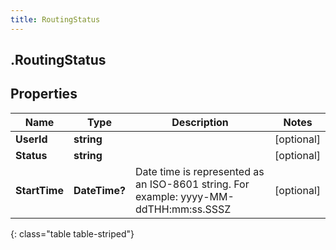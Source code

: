 ```yaml
---
title: RoutingStatus
---
```

## .RoutingStatus

## Properties

|Name | Type | Description | Notes|
|------------ | ------------- | ------------- | -------------|
| **UserId** | **string** |  | [optional] |
| **Status** | **string** |  | [optional] |
| **StartTime** | **DateTime?** | Date time is represented as an ISO-8601 string. For example: yyyy-MM-ddTHH:mm:ss.SSSZ | [optional] |
{: class="table table-striped"}


